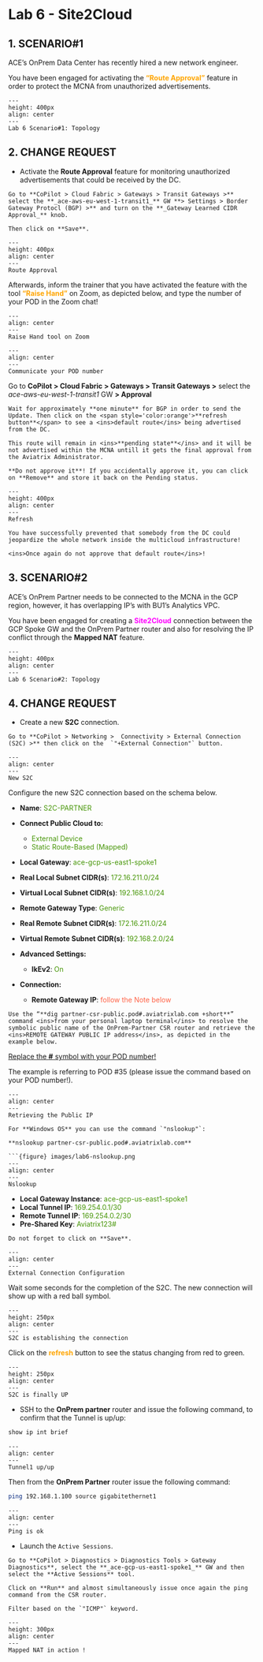 # Lab 6 - Site2Cloud

## 1. SCENARIO#1

ACE’s OnPrem Data Center has recently hired a new network engineer.

You have been engaged for activating the <span style='color:orange'>**“Route Approval”**</span> feature in order to protect the MCNA from unauthorized advertisements.

```{figure} images/lab6-topology.png
---
height: 400px
align: center
---
Lab 6 Scenario#1: Topology
```

## 2. CHANGE REQUEST

- Activate the **Route Approval** feature for monitoring unauthorized advertisements that could be received by the DC.

```{tip}
Go to **CoPilot > Cloud Fabric > Gateways > Transit Gateways >** select the **_ace-aws-eu-west-1-transit1_** GW **> Settings > Border Gateway Protocl (BGP) >** and turn on the **_Gateway Learned CIDR Approval_** knob.

Then click on **Save**.
```

```{figure} images/lab6-routeapproval.png
---
height: 400px
align: center
---
Route Approval
```

Afterwards, inform the trainer that you have activated the feature with the tool <span style='color:orange'>**“Raise Hand”**</span> on Zoom, as depicted below, and type the number of your POD in the Zoom chat!

```{figure} images/lab6-raise.png
---
align: center
---
Raise Hand tool on Zoom
```

```{figure} images/lab6-inform.png
---
align: center
---
Communicate your POD number
```

Go to **CoPilot > Cloud Fabric > Gateways > Transit Gateways >** select the *ace-aws-eu-west-1-transit1* GW **> Approval**

```{note}
Wait for approximately **one minute** for BGP in order to send the Update. Then click on the <span style='color:orange'>**refresh button**</span> to see a <ins>default route</ins> being advertised from the DC.

This route will remain in <ins>**pending state**</ins> and it will be not advertised within the MCNA untill it gets the final approval from the Aviatrix Administrator.

**Do not approve it**! If you accidentally approve it, you can click on **Remove** and store it back on the Pending status.
```

```{figure} images/lab6-pending.png
---
height: 400px
align: center
---
Refresh
```

```{important}
You have successfully prevented that somebody from the DC could jeopardize the whole network inside the multicloud infrastructure! 

<ins>Once again do not approve that default route</ins>!
```

## 3. SCENARIO#2

ACE’s OnPrem Partner needs to be connected to the MCNA in the GCP region, however, it has overlapping IP’s with BU1’s Analytics VPC.

You have been engaged for creating a <span style='color:#FF00FF'>**Site2Cloud**</span>
 connection between the GCP Spoke GW and the OnPrem Partner router and also for resolving the IP conflict through the **Mapped NAT** feature.

```{figure} images/lab6-topology2.png
---
height: 400px
align: center
---
Lab 6 Scenario#2: Topology
```

## 4. CHANGE REQUEST

- Create a new **S2C** connection.

```{tip}
Go to **CoPilot > Networking >  Connectivity > External Connection (S2C) >** then click on the  `"+External Connection"` button.
```

```{figure} images/lab6-s2c.png
---
align: center
---
New S2C
```

Configure the new S2C connection based on the schema below.

- **Name**: <span style='color:#479608'>S2C-PARTNER</span>

- **Connect Public Cloud to:**
  -  <span style='color:#479608'>External Device</span>
  -  <span style='color:#479608'>Static Route-Based (Mapped)</span>

- **Local Gateway**: <span style='color:#479608'>ace-gcp-us-east1-spoke1</span>

- **Real Local Subnet CIDR(s)**: <span style='color:#479608'>172.16.211.0/24</span>

- **Virtual Local Subnet CIDR(s)**: <span style='color:#479608'>192.168.1.0/24</span>

- **Remote Gateway Type**: <span style='color:#479608'>Generic</span>

- **Real Remote Subnet CIDR(s)**: <span style='color:#479608'>172.16.211.0/24</span>

- **Virtual Remote Subnet CIDR(s)**: <span style='color:#479608'>192.168.2.0/24</span>

- **Advanced Settings:**
  -  **IkEv2**: <span style='color:#479608'>On</span>

- **Connection:**
  -  **Remote Gateway IP**: <span style='color:tomato'>follow the Note below</span>

```{note}
Use the “**dig partner-csr-public.pod#.aviatrixlab.com +short**” command <ins>from your personal laptop terminal</ins> to resolve the symbolic public name of the OnPrem-Partner CSR router and retrieve the <ins>REMOTE GATEWAY PUBLIC IP address</ins>, as depicted in the example below.
```

<ins>Replace the **#** symbol with your POD number!</ins>

The example is referring to POD #35 (please issue the command based on your POD number!).

```{figure} images/lab6-podnumber.png
---
align: center
---
Retrieving the Public IP
```

```{tip}
For **Windows OS** you can use the command `"nslookup"`:

**nslookup partner-csr-public.pod#.aviatrixlab.com**

```{figure} images/lab6-nslookup.png
---
align: center
---
Nslookup 
```

  - **Local Gateway Instance**: <span style='color:#479608'>ace-gcp-us-east1-spoke1</span>
  -  **Local Tunnel IP**: <span style='color:#479608'>169.254.0.1/30</span>
  -  **Remote Tunnel IP**: <span style='color:#479608'>169.254.0.2/30</span>
  -  **Pre-Shared Key**: <span style='color:#479608'>Aviatrix123#</span>

```{important}
Do not forget to click on **Save**.
```

```{figure} images/lab6-finals2c.png
---
align: center
---
External Connection Configuration
```

Wait some seconds for the completion of the S2C. The new connection will show up with a red ball symbol.

```{figure} images/lab6-notdone.png
---
height: 250px
align: center
---
S2C is establishing the connection
```

Click on the <span style='color:orange'>**refresh**</span>
 button to see the status changing from red to green.

```{figure} images/lab6-s2cok.png
---
height: 250px
align: center
---
S2C is finally UP
```

- SSH to the **OnPrem partner** router and issue the following command, to confirm that the Tunnel is up/up:

```bash
show ip int brief
```

```{figure} images/lab6-tunnelup.png
---
align: center
---
Tunnel1 up/up
```

Then from the **OnPrem Partner** router issue the following command:

```bash
ping 192.168.1.100 source gigabitethernet1
```

```{figure} images/lab6-pingok2.png
---
align: center
---
Ping is ok
```

- Launch the `Active Sessions`.

```{tip}
Go to **CoPilot > Diagnostics > Diagnostics Tools > Gateway Diagnostics**, select the **_ace-gcp-us-east1-spoke1_** GW and then select the **Active Sessions** tool.

Click on **Run** and almost simultaneously issue once again the ping command from the CSR router.

Filter based on the `"ICMP"` keyword.
```

```{figure} images/lab6-final.png
---
height: 300px
align: center
---
Mapped NAT in action !
```
